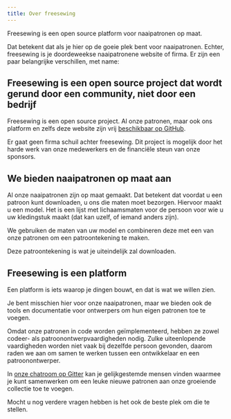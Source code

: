 ```yaml
---
title: Over freesewing
---
```

Freesewing is een open source platform voor naaipatronen op maat.

Dat betekent dat als je hier op de goeie plek bent voor naaipatronen.
Echter, freesewing is je doordeweekse naaipatronene website of firma.
Er zijn een paar belangrijke verschillen, met name:
 
## Freesewing is een open source project dat wordt gerund door een community, niet door een bedrijf

Freesewing is een open source project. 
Al onze patronen, maar ook ons platform en zelfs deze website zijn vrij
[beschikbaar op GitHub](https://github.com/freesewing).

Er gaat geen firma schuil achter freesewing. 
Dit project is mogelijk door het harde werk van onze medewerkers en de financiële steun van onze sponsors.

## We bieden naaipatronen op maat aan

Al onze naaipatronen zijn op maat gemaakt. 
Dat betekent dat voordat u een patroon kunt downloaden, u ons die maten moet bezorgen.
Hiervoor maakt u een model. 
Het is een lijst met lichaamsmaten voor de persoon voor wie u uw kledingstuk maakt (dat kan uzelf, of iemand anders zijn).

We gebruiken de maten van uw model en combineren deze met een van onze patronen om een patroontekening te maken.

Deze patroontekening is wat je uiteindelijk zal downloaden.

## Freesewing is een platform

Een platform is iets waarop je dingen bouwt, en dat is wat we willen zien.

Je bent misschien hier voor onze naaipatronen, maar we bieden ook de tools en documentatie voor ontwerpers om hun eigen patronen toe te voegen.

Omdat onze patronen in code worden geïmplementeerd, hebben ze zowel codeer- als patroonontwerpvaardigheden nodig. 
Zulke uiteenlopende vaardigheden worden niet vaak bij dezelfde persoon gevonden, 
daarom raden we aan om samen te werken tussen een ontwikkelaar en een patroonontwerper.

In [onze chatroom op Gitter](https://gitter.im/freesewing/freesewing) kan je gelijkgestemde mensen vinden 
waarmee je kunt samenwerken om een leuke nieuwe patronen aan onze groeiende collectie toe te voegen.

Mocht u nog verdere vragen hebben is het ook de beste plek om die te stellen.
